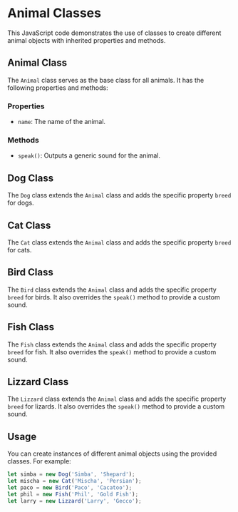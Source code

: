 # Animal Classes

This JavaScript code demonstrates the use of classes to create different animal objects with inherited properties and methods.

## Animal Class

The `Animal` class serves as the base class for all animals. It has the following properties and methods:

### Properties

- `name`: The name of the animal.

### Methods

- `speak()`: Outputs a generic sound for the animal.

## Dog Class

The `Dog` class extends the `Animal` class and adds the specific property `breed` for dogs.

## Cat Class

The `Cat` class extends the `Animal` class and adds the specific property `breed` for cats.

## Bird Class

The `Bird` class extends the `Animal` class and adds the specific property `breed` for birds. It also overrides the `speak()` method to provide a custom sound.

## Fish Class

The `Fish` class extends the `Animal` class and adds the specific property `breed` for fish. It also overrides the `speak()` method to provide a custom sound.

## Lizzard Class

The `Lizzard` class extends the `Animal` class and adds the specific property `breed` for lizards. It also overrides the `speak()` method to provide a custom sound.

## Usage

You can create instances of different animal objects using the provided classes. For example:

```javascript
let simba = new Dog('Simba', 'Shepard');
let mischa = new Cat('Mischa', 'Persian');
let paco = new Bird('Paco', 'Cacatoo');
let phil = new Fish('Phil', 'Gold Fish');
let larry = new Lizzard('Larry', 'Gecco');
